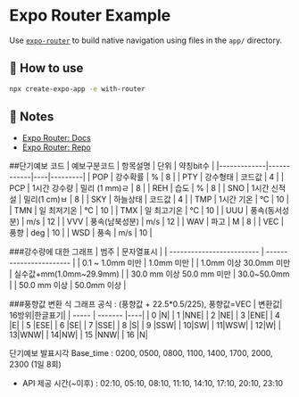 # Expo Router Example

Use [`expo-router`](https://expo.github.io/router) to build native navigation using files in the `app/` directory.

## 🚀 How to use

```sh
npx create-expo-app -e with-router
```

## 📝 Notes

- [Expo Router: Docs](https://expo.github.io/router)
- [Expo Router: Repo](https://github.com/expo/router)

##단기예보 코드
| 예보구분코드 | 항목설명 | 단위 | 약칭bit수 |
|-------------|------------|----|---------|
| POP | 강수확률 | % | 8 |
| PTY | 강수형태 | 코드값 | 4 |
| PCP | 1시간 강수량 | 밀리 (1 mm)ㄹ | 8 |
| REH | 습도 | % | 8 |
| SNO | 1시간 신적설 | 밀리(1 cm)ㅂ | 8 |
| SKY | 하늘상태 | 코드값 | 4 |
| TMP | 1시간 기온 | ℃ | 10 |
| TMN | 일 최저기온 | ℃ | 10 |
| TMX | 일 최고기온 | ℃ | 10 |
| UUU | 풍속(동서성분) | m/s | 12 |
| VVV | 풍속(남북성분) | m/s | 12 |
| WAV | 파고 | M | 8 |
| VEC | 풍향 | deg | 10 |
| WSD | 풍속 | m/s | 10 |

###강수량에 대한 그래프
| 범주 | 문자열표시 |
| ------------------------- | ----------------------- |
| 0.1 ~ 1.0mm 미만 | 1.0mm 미만 |
| 1.0mm 이상 30.0mm 미만 | 실수값+mm(1.0mm~29.9mm) |
| 30.0 mm 이상 50.0 mm 미만 | 30.0~50.0mm |
| 50.0 mm 이상 | 50.0mm 이상 |

###풍향값 변환 식 그래프
공식 : (풍향값 + 22.5\*0.5/225), 풍향값=VEC
| 변환값| 16방위|한글표기|
| ----- | ------- |----|
| 0 |N|
| 1 |NNE|
| 2 |NE|
| 3 |ENE|
| 4 |E|
| 5 |ESE|
| 6 |SE|
| 7 |SSE|
| 8 |S|
| 9 |SSW|
| 10|SW|
| 11|WSW|
| 12|W|
| 13|WNW|
| 14|NW|
| 15 |NNW|
| 16 |N|

단기예보 발표시각
Base_time : 0200, 0500, 0800, 1100, 1400, 1700, 2000, 2300 (1일 8회)

- API 제공 시간(~이후) : 02:10, 05:10, 08:10, 11:10, 14:10, 17:10, 20:10, 23:10
